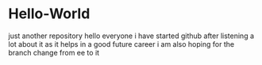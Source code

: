 # Hello-World
just another repository
hello everyone 
i have started github after listening a lot about it as it helps in a good future career
i am also hoping for the branch change from ee to it
